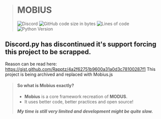 > # MOBIUS
> ![Discord](https://img.shields.io/discord/588386689274216487?color=5865F2&label=The%20MODUS%20Project&style=flat&logo=Discord&logoColor=white)
> ![GitHub code size in bytes](https://img.shields.io/github/languages/code-size/TexNevada/Mobius?style=flat)
> ![Lines of code](https://img.shields.io/tokei/lines/github/TexNevada/Mobius?style=flat)
> ![Python Version](https://img.shields.io/badge/Python-3.6%20%7C%203.7%20%7C%203.8-blue?logo=Python&logoColor=white)

## Discord.py has discontinued it's support forcing this project to be scrapped.
Reason can be read here: https://gist.github.com/Rapptz/4a2f62751b9600a31a0d3c78100287f1
This project is being archived and replaced with Mobius.js

> #### So what is Mobius exactly?
>
> - **Mobius** is a core framework recreation of **MODUS**.
> - It uses better code, better practices and open source!
>  
>***My time is still very limited and development might be quite slow.***
